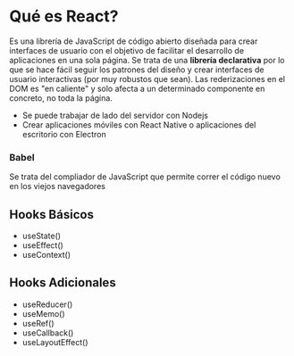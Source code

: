 # Qué es React?

Es una librería de JavaScript de código abierto diseñada para crear interfaces de usuario con el objetivo de facilitar el desarrollo de aplicaciones en una sola página. Se trata de una <b>librería declarativa</b> por lo que se hace fácil seguir los patrones del diseño y crear interfaces de usuario interactivas (por muy robustos que sean). Las rederizaciones en el DOM es "en caliente" y solo afecta a un determinado componente en concreto, no toda la página.

- Se puede trabajar de lado del servidor con Nodejs
- Crear aplicaciones móviles con React Native o aplicaciones del escritorio con Electron

### Babel

Se trata del compliador de JavaScript que permite correr el código nuevo en los viejos navegadores

## Hooks Básicos

- useState()
- useEffect()
- useContext()

## Hooks Adicionales

- useReducer()
- useMemo()
- useRef()
- useCallback()
- useLayoutEffect()
